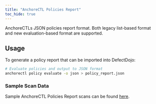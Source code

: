 ```yaml
---
title: "AnchoreCTL Policies Report"
toc_hide: true
---
```

AnchoreCTLs JSON policies report format. Both legacy list-based format and new evaluation-based format are supported.

## Usage

To generate a policy report that can be imported into DefectDojo:

```bash
# Evaluate policies and output to JSON format
anchorectl policy evaluate -o json > policy_report.json
```

### Sample Scan Data
Sample AnchoreCTL Policies Report scans can be found [here](https://github.com/DefectDojo/django-DefectDojo/tree/master/unittests/scans/anchorectl_policies).